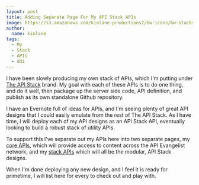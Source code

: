 ```yaml
---
layout: post
title: Adding Separate Page For My API Stack APIs
image: https://s3.amazonaws.com/kinlane-productions2/bw-icons/bw-stacks.png
author:
  name: kinlane
tags:
  - My
  - Stack
  - APIs
  - ddi
---
```

I have been slowly producing my own stack of APIs, which I'm putting under [The API Stack](http://theapistack.com) brand. My goal with each of these APIs is to do one thing, and do it well, then package up the server side code, API definition, and publish as its own standalone Github repository. 

I have an Evernote full of ideas for APIs, and I'm seeing plenty of great API designs that I could easily emulate from the rest of The API Stack. As I have time, I will deploy each of my API designs as an API Stack API, eventually looking to build a robust stack of utility APIs.

To support this I've separate out my APIs here into two separate pages, my [core APIs](http://developer.apievangelist.com/core-apis.html), which will provide access to content across the API Evangelist network, and my [stack APIs](http://developer.apievangelist.com/stack-apis.html) which will all be the modular, API Stack designs. 

When I'm done deploying any new design, and I feel it is ready for primetime, I will list here for every to check out and play with.